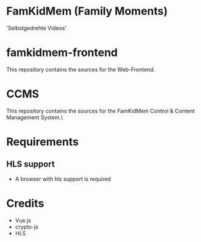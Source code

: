 # FamKidMem (Family Moments)
'Selbstgedrehte Videos'

# famkidmem-frontend
This repository contains the sources for the Web-Frontend.


# CCMS
This repository contains the sources for the FamKidMem Control & Content Management System.\

# Requirements
## HLS support
* A browser with hls support is required

# Credits
* Vue.js
* crypto-js
* HLS
